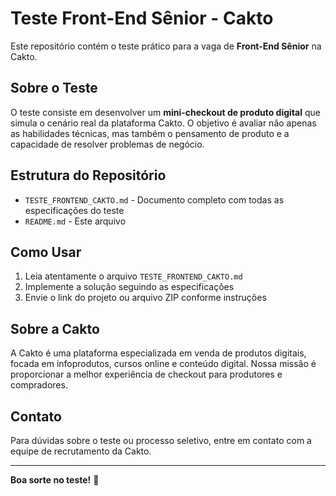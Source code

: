 # Teste Front-End Sênior - Cakto

Este repositório contém o teste prático para a vaga de **Front-End Sênior** na Cakto.

## Sobre o Teste

O teste consiste em desenvolver um **mini-checkout de produto digital** que simula o cenário real da plataforma Cakto. O objetivo é avaliar não apenas as habilidades técnicas, mas também o pensamento de produto e a capacidade de resolver problemas de negócio.

## Estrutura do Repositório

- `TESTE_FRONTEND_CAKTO.md` - Documento completo com todas as especificações do teste
- `README.md` - Este arquivo

## Como Usar

1. Leia atentamente o arquivo `TESTE_FRONTEND_CAKTO.md`
2. Implemente a solução seguindo as especificações
3. Envie o link do projeto ou arquivo ZIP conforme instruções

## Sobre a Cakto

A Cakto é uma plataforma especializada em venda de produtos digitais, focada em infoprodutos, cursos online e conteúdo digital. Nossa missão é proporcionar a melhor experiência de checkout para produtores e compradores.

## Contato

Para dúvidas sobre o teste ou processo seletivo, entre em contato com a equipe de recrutamento da Cakto.

---

**Boa sorte no teste!** 🚀
